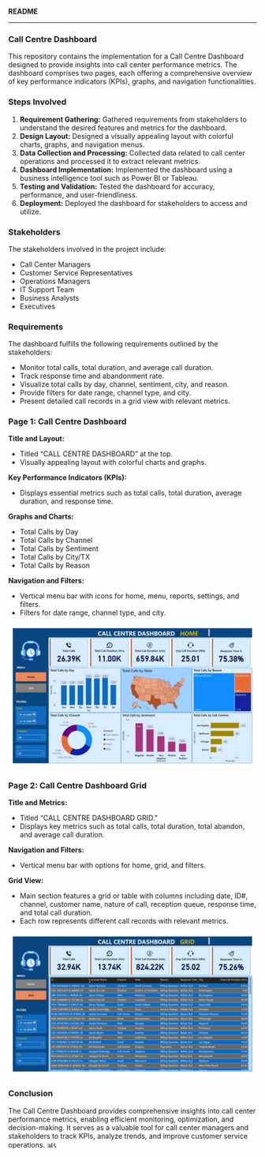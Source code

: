**README**

---

### Call Centre Dashboard

This repository contains the implementation for a Call Centre Dashboard designed to provide insights into call center performance metrics. The dashboard comprises two pages, each offering a comprehensive overview of key performance indicators (KPIs), graphs, and navigation functionalities.

### Steps Involved

1. **Requirement Gathering:** Gathered requirements from stakeholders to understand the desired features and metrics for the dashboard.
2. **Design Layout:** Designed a visually appealing layout with colorful charts, graphs, and navigation menus.
3. **Data Collection and Processing:** Collected data related to call center operations and processed it to extract relevant metrics.
4. **Dashboard Implementation:** Implemented the dashboard using a business intelligence tool such as Power BI or Tableau.
5. **Testing and Validation:** Tested the dashboard for accuracy, performance, and user-friendliness.
6. **Deployment:** Deployed the dashboard for stakeholders to access and utilize.

### Stakeholders

The stakeholders involved in the project include:

- Call Center Managers
- Customer Service Representatives
- Operations Managers
- IT Support Team
- Business Analysts
- Executives

### Requirements

The dashboard fulfills the following requirements outlined by the stakeholders:

- Monitor total calls, total duration, and average call duration.
- Track response time and abandonment rate.
- Visualize total calls by day, channel, sentiment, city, and reason.
- Provide filters for date range, channel type, and city.
- Present detailed call records in a grid view with relevant metrics.

### Page 1: Call Centre Dashboard

**Title and Layout:**
- Titled “CALL CENTRE DASHBOARD” at the top.
- Visually appealing layout with colorful charts and graphs.

**Key Performance Indicators (KPIs):**
- Displays essential metrics such as total calls, total duration, average duration, and response time.

**Graphs and Charts:**
- Total Calls by Day
- Total Calls by Channel
- Total Calls by Sentiment
- Total Calls by City/TX
- Total Calls by Reason

**Navigation and Filters:**
- Vertical menu bar with icons for home, menu, reports, settings, and filters.
- Filters for date range, channel type, and city.

[![Page 1 Image](https://github.com/omwadera/Data-Visualization-Dashboards/blob/main/Call%20Centre%20analysis/image_dashboard/Powerbi_file_page-0001.jpg)](https://github.com/omwadera/Data-Visualization-Dashboards/blob/main/Call%20Centre%20analysis/image_dashboard/Powerbi_file_page-0001.jpg)

### Page 2: Call Centre Dashboard Grid

**Title and Metrics:**
- Titled “CALL CENTRE DASHBOARD GRID.”
- Displays key metrics such as total calls, total duration, total abandon, and average call duration.

**Navigation and Filters:**
- Vertical menu bar with options for home, grid, and filters.

**Grid View:**
- Main section features a grid or table with columns including date, ID#, channel, customer name, nature of call, reception queue, response time, and total call duration.
- Each row represents different call records with relevant metrics.

[![Page 2 Image](https://github.com/omwadera/Data-Visualization-Dashboards/blob/main/Call%20Centre%20analysis/image_dashboard/Powerbi_file_page-0002.jpg)](https://github.com/omwadera/Data-Visualization-Dashboards/blob/main/Call%20Centre%20analysis/image_dashboard/Powerbi_file_page-0002.jpg)

### Conclusion

The Call Centre Dashboard provides comprehensive insights into call center performance metrics, enabling efficient monitoring, optimization, and decision-making. It serves as a valuable tool for call center managers and stakeholders to track KPIs, analyze trends, and improve customer service operations. 📊📞
